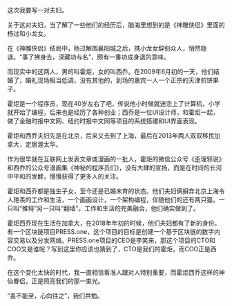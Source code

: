 这次我要写一对夫妇。

关于这对夫妇，当了解了一些他们的经历后，脑海里想到的是《神雕侠侣》里面的杨过和小龙女。

在《神雕侠侣》结局中，杨过解围襄阳城之后，携小龙女辞别众人，悄然隐退。“事了拂身去，深藏功与名”，颇有一番功成身退的意味。

而现实中的这两人，男的叫霍炬，女的叫西乔。在2009年6月初的一天，他们结婚了，婚礼现场相当低调，没有其他的，到场的嘉宾一人一个正宗的天津煎饼果子。

霍炬是一个程序员，现在40岁左右了吧，传说他小时候就迷恋上了计算机，小学就开始了编程，后来也是经历了各种创业；西乔是一位UI设计师，和霍炬一起，做了金融时报中文网、纽约时报中文网等项目的系统搭建和UI界面表现。

霍炬和西乔夫妇先是在北京，后来又去到了上海，最后在2013年两人双双移民加拿大，定居渥太华。

作为很早就在互联网上发表文章或漫画的一批人，霍炬的微信公众号《歪理邪说》和西乔的公众号漫画集《神秘的程序员们》，没有大肆的宣扬，而是在时间的长河中平和的发酵，慢慢获得了更多人的关注。

霍炬和西乔都是独生子女，至今还是已婚未育的状态。他们夫妇俩摒弃北京上海令人艳羡的工作和生活，一个画画设计，一个架构编程，伴随他们的还有两只猫，一只叫“推特”另一只叫“翻墙”。工作和生活的完美融合，他们确实做到了。

霍炬西乔现在生活在加拿大，在2018年年初的时候，他们夫妇都有了新的身份。有一个区块链项目PRESS.one，这个项目的目标是创建一个基于区块链的数字内容交易以及分发网络。PRESS.one项目的CEO是李笑来，那这个项目的CTO和COO又是谁呢？写到这里你应该也猜到了，CTO是我们的霍炬，而COO正是西乔。

在这个变化太快的时代，我一直相信看准人跟对人特别重要，而霍炬西乔这样的神仙眷侣，正是照亮我们的那一束光。

“虽不能至，心向往之”，我们共勉。



